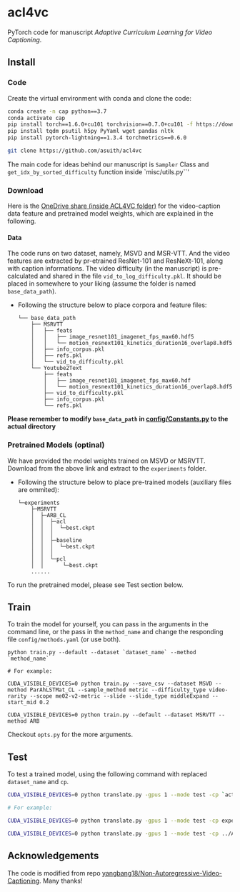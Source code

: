 # acl4vc

PyTorch code for manuscript *Adaptive Curriculum Learning for Video Captioning*.

## Install

### Code

Create the virtual environment with conda and clone the code:

```bash
conda create -n cap python==3.7
conda activate cap
pip install torch==1.6.0+cu101 torchvision==0.7.0+cu101 -f https://download.pytorch.org/whl/torch_stable.html
pip install tqdm psutil h5py PyYaml wget pandas nltk
pip install pytorch-lightning==1.3.4 torchmetrics==0.6.0

git clone https://github.com/asuith/acl4vc
```

The main code for ideas behind our manuscript is `Sampler` Class and `get_idx_by_sorted_difficulty` function inside `misc/utils.py``' 
### Download

Here is the [OneDrive share (inside ACL4VC folder)](https://1drv.ms/u/s!ApDoTkmqHk3FiI1vaODLLO_v4nGwlQ?e=8euyfv) for the video-caption data feature and pretrained model weights, which are explained in the following.

#### Data

The code runs on two dataset, namely, MSVD and MSR-VTT. And the video features are extracted by pr-etrained ResNet-101 and ResNeXt-101, along with caption informations. 
The video difficulty (in the manuscript) is pre-calculated and shared in the file `vid_to_log_difficulty.pkl`.
It should be placed in somewhere to your liking (assume the folder is named `base_data_path`).

* Following the structure below to place corpora and feature files:
    ```
    └── base_data_path
        ├── MSRVTT
        │   ├── feats
        │   │   ├── image_resnet101_imagenet_fps_max60.hdf5
        │   │   └── motion_resnext101_kinetics_duration16_overlap8.hdf5
        │   ├── info_corpus.pkl
        │   ├── refs.pkl
        │   └── vid_to_difficulty.pkl
        └── Youtube2Text
            ├── feats
            │   ├── image_resnet101_imagenet_fps_max60.hdf
            │   └── motion_resnext101_kinetics_duration16_overlap8.hdf5
            ├── vid_to_difficulty.pkl
            ├── info_corpus.pkl
            └── refs.pkl
    ```
**Please remember to modify `base_data_path` in [config/Constants.py](config/Constants.py) to the actual directory**


### Pretrained Models (optinal)

We have provided the model weights trained on MSVD or MSRVTT. Download from the above link and extract to the `experiments` folder.

* Following the structure below to place pre-trained models (auxiliary files are ommited):
    ```
    └─experiments
        ├─MSRVTT
        │  ├─ARB_CL
        │  │  ├─acl
        │  │  │  └─best.ckpt
        │  │  │
        │  │  ├─baseline
        │  │  │  └─best.ckpt
        │  │  │
        │  │  └─pcl
        │  │      └─best.ckpt
        ......
    ```

To run the pretrained model, please see Test section below.


## Train

To train the model for yourself, you can pass in the arguments in the command line, or the pass in the `method_name` and change the responding file `config/methods.yaml` (or use both).

```
python train.py --default --dataset `dataset_name` --method `method_name`

# For example:

CUDA_VISIBLE_DEVICES=0 python train.py --save_csv --dataset MSVD --method ParAhLSTMat_CL --sample_method metric --difficulty_type video-rarity --scope me02-v2-metric --slide --slide_type middleExpand --start_mid 0.2

CUDA_VISIBLE_DEVICES=0 python train.py --default --dataset MSRVTT --method ARB
```

Checkout `opts.py` for the more arguments.

## Test

To test a trained model, using the following command with replaced `dataset_name` and `cp`.

```bash
CUDA_VISIBLE_DEVICES=0 python translate.py -gpus 1 --mode test -cp `actual model weight path` --save_csv

# For example:

CUDA_VISIBLE_DEVICES=0 python translate.py -gpus 1 --mode test -cp experiments/MSRVTT/ARB_CL/acl/best.ckpt --save_csv

CUDA_VISIBLE_DEVICES=0 python translate.py -gpus 1 --mode test -cp ../ACL4VC/model_weights/MSRVTT/ARB_CL/acl/best.ckpt --save_csv
```

## Acknowledgements
The code is modified from repo [yangbang18/Non-Autoregressive-Video-Captioning](https://github.com/yangbang18/Non-Autoregressive-Video-Captioning). Many thanks!